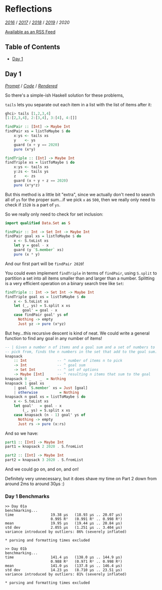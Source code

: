 Reflections
===========

<!--
This file generated by the build script at ./Build.hs from the files in
./reflections.  If you want to edit this, edit those instead!
-->

*[2016][]* / *[2017][]* / *[2018][]* / *[2019][]* / *2020*

[2016]: https://github.com/mstksg/advent-of-code-2016/blob/master/reflections.md
[2017]: https://github.com/mstksg/advent-of-code-2017/blob/master/reflections.md
[2018]: https://github.com/mstksg/advent-of-code-2018/blob/master/reflections.md
[2019]: https://github.com/mstksg/advent-of-code-2019/blob/master/reflections.md

[Available as an RSS Feed][rss]

[rss]: http://feeds.feedburner.com/jle-advent-of-code-2020

Table of Contents
-----------------

* [Day 1](#day-1)

Day 1
------

<!--
This section is generated and compiled by the build script at ./Build.hs from
the file `./reflections/day01.md`.  If you want to edit this, edit
that file instead!
-->

*[Prompt][d01p]* / *[Code][d01g]* / *[Rendered][d01h]*

[d01p]: https://adventofcode.com/2020/day/1
[d01g]: https://github.com/mstksg/advent-of-code-2020/blob/master/src/AOC/Challenge/Day01.hs
[d01h]: https://mstksg.github.io/advent-of-code-2020/src/AOC.Challenge.Day01.html

So there's a simple-ish Haskell solution for these problems,

`tails` lets you separate out each item in a list with the list of items after
it:

```haskell
ghci> tails [1,2,3,4]
[1:[2,3,4], 2:[3,4], 3:[4], 4:[]]
```

```haskell
findPair :: [Int] -> Maybe Int
findPair xs = listToMaybe $ do
    x:ys <- tails xs
    y    <- ys
    guard (x + y == 2020)
    pure (x*y)

findTriple :: [Int] -> Maybe Int
findTriple xs = listToMaybe $ do
    x:ys <- tails xs
    y:zs <- tails ys
    z    <- zs
    guard (x + y + z == 2020)
    pure (x*y*z)
```

But this method is a little bit "extra", since we actually don't need to search
all of `ys` for the proper sum...if we pick `x` as `500`, then we really only
need to check if `1520` is a part of `ys`.

So we really only need to check for set inclusion:

```haskell
import qualified Data.Set as S

findPair :: Int -> Set Int -> Maybe Int
findPair goal xs = listToMaybe $ do
    x <- S.toList xs
    let y = goal - x
    guard (y `S.member` xs)
    pure (x * y)
```

And our first part will be `findPair 2020`!

You could even implement `findTriple` in terms of `findPair`, using `S.split`
to partition a set into all items smaller than and larger than a number.
Splitting is a very efficient operation on a binary search tree like `Set`:

```haskell
findTriple :: Int -> Set Int -> Maybe Int
findTriple goal xs = listToMaybe $ do
    x <- S.toList xs
    let (_, ys) = S.split x xs
        goal' = goal - x
    case findPair goal' ys of
      Nothing -> empty
      Just yz -> pure (x*yz)
```

But hey...this recursive descent is kind of neat.  We could write a general
function to find any goal in any number of items!

```haskell
-- | Given a number n of items and a goal sum and a set of numbers to
-- pick from, finds the n numbers in the set that add to the goal sum.
knapsack
    :: Int              -- ^ number of items n to pick
    -> Int              -- ^ goal sum
    -> Set Int          -- ^ set of options
    -> Maybe [Int]      -- ^ resulting n items that sum to the goal
knapsack 0 _    _  = Nothing
knapsack 1 goal xs
    | goal `S.member` xs = Just [goal]
    | otherwise          = Nothing
knapsack n goal xs = listToMaybe $ do
    x <- S.toList xs
    let goal'   = goal - x
        (_, ys) = S.split x xs
    case knapsack (n - 1) goal' ys of
      Nothing -> empty
      Just rs -> pure (x:rs)
```

And so we have:

```haskell
part1 :: [Int] -> Maybe Int
part1 = knapsack 2 2020 . S.fromList

part2 :: [Int] -> Maybe Int
part2 = knapsack 3 2020 . S.fromList
```

And we could go on, and on, and on!

Definitely very unnecessary, but it does shave my time on Part 2 down from
around 2ms to around 30μs :)


### Day 1 Benchmarks

```
>> Day 01a
benchmarking...
time                 19.38 μs   (18.93 μs .. 20.07 μs)
                     0.995 R²   (0.991 R² .. 0.998 R²)
mean                 19.95 μs   (19.44 μs .. 20.84 μs)
std dev              2.055 μs   (1.251 μs .. 3.404 μs)
variance introduced by outliers: 86% (severely inflated)

* parsing and formatting times excluded

>> Day 01b
benchmarking...
time                 141.4 μs   (138.0 μs .. 144.9 μs)
                     0.988 R²   (0.971 R² .. 0.998 R²)
mean                 141.0 μs   (137.8 μs .. 146.4 μs)
std dev              14.23 μs   (8.710 μs .. 23.51 μs)
variance introduced by outliers: 81% (severely inflated)

* parsing and formatting times excluded
```

